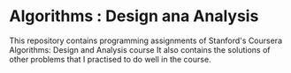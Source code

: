 # Algorithms : Design ana Analysis
This repository contains programming assignments of Stanford's Coursera Algorithms: Design and Analysis course
It also contains the solutions of other problems that I practised to do well in the course.
